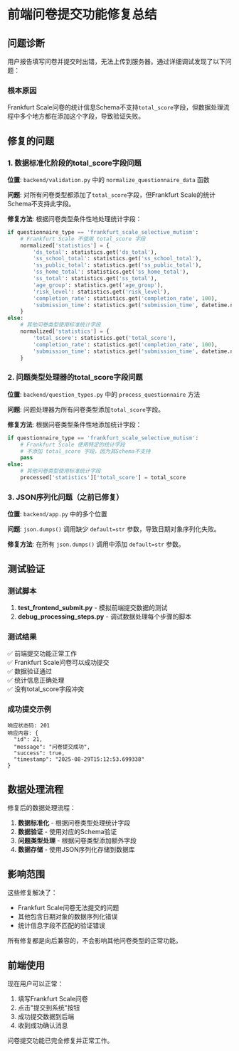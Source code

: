# 前端问卷提交功能修复总结

## 问题诊断

用户报告填写问卷并提交时出错，无法上传到服务器。通过详细调试发现了以下问题：

### 根本原因
Frankfurt Scale问卷的统计信息Schema不支持`total_score`字段，但数据处理流程中多个地方都在添加这个字段，导致验证失败。

## 修复的问题

### 1. 数据标准化阶段的total_score字段问题
**位置**: `backend/validation.py` 中的 `normalize_questionnaire_data` 函数

**问题**: 对所有问卷类型都添加了`total_score`字段，但Frankfurt Scale的统计Schema不支持此字段。

**修复方法**: 根据问卷类型条件性地处理统计字段：

```python
if questionnaire_type == 'frankfurt_scale_selective_mutism':
    # Frankfurt Scale 不使用 total_score 字段
    normalized['statistics'] = {
        'ds_total': statistics.get('ds_total'),
        'ss_school_total': statistics.get('ss_school_total'),
        'ss_public_total': statistics.get('ss_public_total'),
        'ss_home_total': statistics.get('ss_home_total'),
        'ss_total': statistics.get('ss_total'),
        'age_group': statistics.get('age_group'),
        'risk_level': statistics.get('risk_level'),
        'completion_rate': statistics.get('completion_rate', 100),
        'submission_time': statistics.get('submission_time', datetime.now())
    }
else:
    # 其他问卷类型使用标准统计字段
    normalized['statistics'] = {
        'total_score': statistics.get('total_score'),
        'completion_rate': statistics.get('completion_rate', 100),
        'submission_time': statistics.get('submission_time', datetime.now())
    }
```

### 2. 问题类型处理器的total_score字段问题
**位置**: `backend/question_types.py` 中的 `process_questionnaire` 方法

**问题**: 问题处理器为所有问卷类型添加`total_score`字段。

**修复方法**: 根据问卷类型条件性地添加统计字段：

```python
if questionnaire_type == 'frankfurt_scale_selective_mutism':
    # Frankfurt Scale 使用特定的统计字段
    # 不添加 total_score 字段，因为其Schema不支持
    pass
else:
    # 其他问卷类型使用标准统计字段
    processed['statistics']['total_score'] = total_score
```

### 3. JSON序列化问题（之前已修复）
**位置**: `backend/app.py` 中的多个位置

**问题**: `json.dumps()` 调用缺少 `default=str` 参数，导致日期对象序列化失败。

**修复方法**: 在所有 `json.dumps()` 调用中添加 `default=str` 参数。

## 测试验证

### 测试脚本
1. **test_frontend_submit.py** - 模拟前端提交数据的测试
2. **debug_processing_steps.py** - 调试数据处理每个步骤的脚本

### 测试结果
✅ 前端提交功能正常工作  
✅ Frankfurt Scale问卷可以成功提交  
✅ 数据验证通过  
✅ 统计信息正确处理  
✅ 没有total_score字段冲突  

### 成功提交示例
```
响应状态码: 201
响应内容: {
  "id": 21,
  "message": "问卷提交成功",
  "success": true,
  "timestamp": "2025-08-29T15:12:53.699338"
}
```

## 数据处理流程

修复后的数据处理流程：

1. **数据标准化** - 根据问卷类型处理统计字段
2. **数据验证** - 使用对应的Schema验证
3. **问题类型处理** - 根据问卷类型添加额外字段
4. **数据存储** - 使用JSON序列化存储到数据库

## 影响范围

这些修复解决了：
- Frankfurt Scale问卷无法提交的问题
- 其他包含日期对象的数据序列化错误
- 统计信息字段不匹配的验证错误

所有修复都是向后兼容的，不会影响其他问卷类型的正常功能。

## 前端使用

现在用户可以正常：
1. 填写Frankfurt Scale问卷
2. 点击"提交到系统"按钮
3. 成功提交数据到后端
4. 收到成功确认消息

问卷提交功能已完全修复并正常工作。